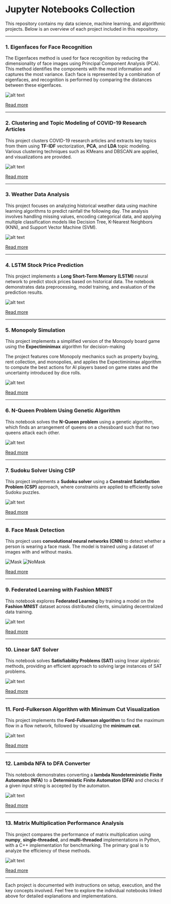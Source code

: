 # Jupyter Notebooks Collection

This repository contains my data science, machine learning, and algorithmic projects. Below is an overview of each project included in this repository.

---


### 1. Eigenfaces for Face Recognition
The Eigenfaces method is used for face recognition by reducing the dimensionality of face images using Principal Component Analysis (PCA). This method identifies the components with the most information and captures the most variance. Each face is represented by a combination of eigenfaces, and recognition is performed by comparing the distances between these eigenfaces.

![alt text](eigenfaces/predict.png)

[Read more](eigenfaces/README.md)

---

### 2. Clustering and Topic Modeling of COVID-19 Research Articles
This project clusters COVID-19 research articles and extracts key topics from them using **TF-IDF** vectorization, **PCA**, and **LDA** topic modeling. Various clustering techniques such as KMeans and DBSCAN are applied, and visualizations are provided.

![alt text](covid19-NLP/img/t-SNE.svg)

[Read more](covid19-NLP/README.md)

---

### 3. Weather Data Analysis
This project focuses on analyzing historical weather data using machine learning algorithms to predict rainfall the following day. The analysis involves handling missing values, encoding categorical data, and applying multiple classification models like Decision Tree, K-Nearest Neighbors (KNN), and Support Vector Machine (SVM). 

![alt text](weather_analyze/doc/KNN.png)

[Read more](weather_analyze/README.md)

---


### 4. LSTM Stock Price Prediction
This project implements a **Long Short-Term Memory (LSTM)** neural network to predict stock prices based on historical data. The notebook demonstrates data preprocessing, model training, and evaluation of the prediction results.

![alt text](LSTM-stock-prediction/stock_price_prediction.png)

[Read more](LSTM-stock-prediction/README.md)

---

### 5. Monopoly Simulation
This project implements a simplified version of the Monopoly board game using the **Expectiminimax** algorithm for decision-making

The project features core Monopoly mechanics such as property buying, rent collection, and monopolies, and applies the Expectiminimax algorithm to compute the best actions for AI players based on game states and the uncertainty introduced by dice rolls.

![alt text](monopoly/expectiminimax.png)

[Read more](monopoly/README.md)

---

### 6. N-Queen Problem Using Genetic Algorithm
This notebook solves the **N-Queen problem** using a genetic algorithm, which finds an arrangement of queens on a chessboard such that no two queens attack each other.

![alt text](nqueen-genetic/last_generataion.png)

[Read more](nqueen-genetic/README.md)

---

### 7. Sudoku Solver Using CSP
This project implements a **Sudoku solver** using a **Constraint Satisfaction Problem (CSP)** approach, where constraints are applied to efficiently solve Sudoku puzzles.

![alt text](sudoku_CSP/9x9(2).png)

[Read more](sudoku_CSP/README.md)

---

### 8. Face Mask Detection
This project uses **convolutional neural networks (CNN)** to detect whether a person is wearing a face mask. The model is trained using a dataset of images with and without masks.

![Mask](face-mask-detection/with_mask.png)
![NoMask](face-mask-detection/without_mask.png)

[Read more](face-mask-detection/README.md)

---

### 9. Federated Learning with Fashion MNIST
This notebook explores **Federated Learning** by training a model on the **Fashion MNIST** dataset across distributed clients, simulating decentralized data training.

![alt text](FL-MNIST/result-plot.png)

[Read more](FL-MNIST/README.md)

---

### 10. Linear SAT Solver
This notebook solves **Satisfiability Problems (SAT)** using linear algebraic methods, providing an efficient approach to solving large instances of SAT problems.

![alt text](linear-SAT-solver/parse-tree.png)

[Read more](linear-SAT-solver/README.md)

---

### 11. Ford-Fulkerson Algorithm with Minimum Cut Visualization
This project implements the **Ford-Fulkerson algorithm** to find the maximum flow in a flow network, followed by visualizing the **minimum cut**.

![alt text](ford_fulkerson_algorithm/img/mincut2.png)

[Read more](ford_fulkerson_algorithm/README.md)

---

### 12. Lambda NFA to DFA Converter
This notebook demonstrates converting a **lambda Nondeterministic Finite Automaton (NFA)** to a **Deterministic Finite Automaton (DFA)** and checks if a given input string is accepted by the automaton. 

![alt text](lambda_nfa_to_dfa/image.png)

[Read more](lambda_nfa_to_dfa/README.md)

---

### 13. Matrix Multiplication Performance Analysis
This project compares the performance of matrix multiplication using **numpy**, **single-threaded**, and **multi-threaded** implementations in Python, with a C++ implementation for benchmarking. The primary goal is to analyze the efficiency of these methods.

![alt text](mutex-acquire/mutex.webp)

[Read more](mutex-acquire/README.md)

---

Each project is documented with instructions on setup, execution, and the key concepts involved. Feel free to explore the individual notebooks linked above for detailed explanations and implementations.
